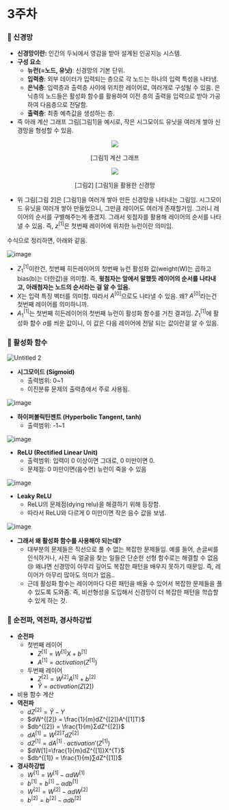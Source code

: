 # 3주차


### 📌 신경망

- **신경망이란:** 인간의 두뇌에서 영감을 받아 설계된 인공지능 시스템.
- **구성 요소**
    - **뉴런(=노드, 유닛)**: 신경망의 기본 단위.
    - **입력층**: 외부 데이터가 입력되는 층으로 각 노드는 하나의 입력 특성을 나타냄.
    - **은닉층**: 입력층과 출력층 사이에 위치한 레이어로, 여러개로 구성될 수 있음. 은닉층의 노드들은 활성화 함수를 활용하여 이전 층의 출력을 입력으로 받아 가공하여 다음층으로 전달함.
    - **출력층**: 최종 예측값을 생성하는 층.
- 즉 아래 계산 그래프 그림[그림1]을 예시로, 작은 시그모이드 유닛을 여러개 쌓아 신경망을 형성할 수 있음.
<p align="center"><img src="https://github.com/dpwls02142/google-ml-bootcamp/assets/130109502/ab1efab4-fdd7-4103-9334-597588e17d60"></p>
<p align="center">[그림1] 계산 그래프</p>

<p align="center"> <img src="https://github.com/dpwls02142/google-ml-bootcamp/assets/130109502/9da3a155-5176-4f50-947e-b73bfcd3a1b5"></p>
<p align="center">[그림2] [그림1]을 활용한 신경망 </p>

- 위 그림[그림 2]은 [그림1]을 여러개 쌓아 만든 신경망을 나타내는 그림임. 시그모이드 유닛을 여러개 쌓아 만들었으니, 그만큼 레이어도 여러개 존재할거임. 그러니 레이어의 순서를 구별해주는게 좋겠지. 그래서 윗첨자를 활용해 레이어의 순서를 나타낼 수 있음. 즉, $z^{[1]}$은 첫번째 레이어에 위치한 뉴런이란 의미임.

수식으로 정리하면, 아래와 같음.

![image](https://github.com/dpwls02142/google-ml-bootcamp/assets/130109502/21ed6800-5f99-40fc-9d8f-db6fc9493a8f)

- $Z^{[1]}_1$이란건, 첫번째 히든레이어의 첫번째 뉴런 활성화 값(weight(W)는 곱하고 bias(b)는 더한값)을 의미함. 즉, **윗첨자는 앞에서 말했듯 레이어의 순서를 나타내고, 아래첨자는 노드의 순서라는 걸 알 수 있음.**
- $X$는 입력 특징 벡터를 의미함. 따라서 $A^{[0]}$으로도 나타낼 수 있음. 왜? $A^{[0]}$라는건 첫번째 레이어를 의미하니까.
- $A^{[1]}_1$는 첫번째 히든레이어의 첫번째 뉴런이 활성화 함수를 거친 결과임. $Z^{[1]}_1$에 활성화 함수 $\sigma$를 씌운 값이니, 이 값은 다음 레이어에 전달 되는 값이란걸 알 수 있음.

### 📌 활성화 함수

![Untitled 2](https://github.com/dpwls02142/google-ml-bootcamp/assets/130109502/8db1b301-11cc-46bf-ade6-f698299888f6)

- **시그모이드 (Sigmoid)**
    - 출력범위: 0~1
    - 이진분류 문제의 출력층에서 주로 사용됨.
    
![image](https://github.com/dpwls02142/google-ml-bootcamp/assets/130109502/5aebee68-3d61-492b-8e5d-aa54ed40ef6f)
    
- **하이퍼볼릭탄젠트 (Hyperbolic Tangent, tanh)**
    - 출력범위: -1~1
    
![image](https://github.com/dpwls02142/google-ml-bootcamp/assets/130109502/afc958bc-2507-4071-8054-322346d5f994)

    
- **ReLU (Rectified Linear Unit)**
    - 출력범위: 입력이 0 이상이면 그대로, 0 미만이면 0.
    - 문제점: 0 미만이면(음수면) 뉴런이 죽을 수 있음

![image](https://github.com/dpwls02142/google-ml-bootcamp/assets/130109502/a9b1411a-cde9-4c39-8ecf-2e4558f8c56e)


- **Leaky ReLU**
    - ReLU의 문제점(dying relu)을 해결하기 위해 등장함.
    - 따라서 ReLU와 다르게 0 미만이면 작은 음수 값을 보냄.

![image](https://github.com/dpwls02142/google-ml-bootcamp/assets/130109502/07df8353-a4f2-4497-a47e-cab5d379fa3a)

- **그래서 왜 활성화 함수를 사용해야 되는데?**
    - 대부분의 문제들은 직선으로 풀 수 없는 복잡한 문제들임. 예를 들어, 손글씨를 인식하거나, 사진 속 얼굴을 찾는 일들은 단순한 선형 함수로는 해결할 수 없음😢 왜냐면 신경망이 아무리 깊어도 복잡한 패턴을 배우지 못하기 때문임. 즉, 레이어가 아무리 많아도 의미가 없음..
    - 근데 활성화 함수는 레이어마다 다른 패턴을 배울 수 있어서 복잡한 문제들을 풀 수 있도록 도와줌. 즉, 비선형성을 도입해서 신경망이 더 복잡한 패턴을 학습할 수 있게 하는 것.

### 📌 순전파, 역전파, 경사하강법

- **순전파**
    - 첫번째 레이어
        - $Z^{[1]}=W^{[1]}X+b^{[1]}$
        - $A^{[1]}=activation(Z^{[1]})$
    - 두번째 레이어
        - $Z^{[2]}=W^{[2]}A^{[1]}+b^{[2]}$
        - $Ŷ =activation(Z[2])$
- 비용 함수 계산
- **역전파**
    - $dZ^{[2]}=\hat Y−Y$
    - $dW^{[2]} = \frac{1}{m}dZ^{[2]}A^{[1]T}$
    - $db^{[2]} = \frac{1}{m}ΣdZ^{[2]}$
    - $dA^{[1]} = W^{[2]T}dZ^{[2]}$
    - $dZ^{[1]}=dA^{[1]}⋅activation′(Z^{[1]})$
    - $dW[1]=\frac{1}{m}​dZ^{[1]}X^{T}$
    - $db^{[1]} = \frac{1}{m}∑dZ^{[1]}$
- **경사하강법**
    - $W^{[1]}=W^{[1]}−αdW^{[1]}$
    - $b^{[1]}=b^{[1]}−αdb^{[1]}$
    - $W^{[2]}=W^{[2]}−αdW^{[2]}$
    - $b^{[2]}=b^{[2]}−αdb^{[2]}$
